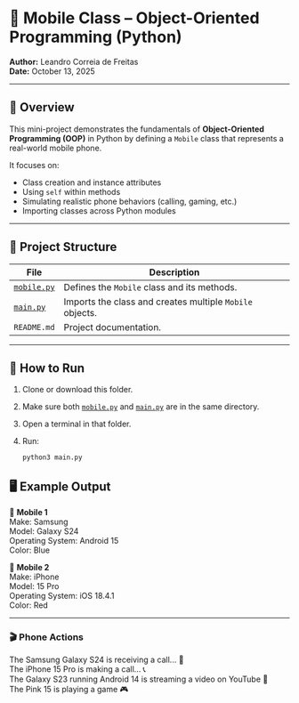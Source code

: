 # 📱 Mobile Class – Object-Oriented Programming (Python)

**Author:** Leandro Correia de Freitas  
**Date:** October 13, 2025  

---

## 🧠 Overview

This mini-project demonstrates the fundamentals of **Object-Oriented Programming (OOP)** in Python by defining a `Mobile` class that represents a real-world mobile phone.

It focuses on:
- Class creation and instance attributes  
- Using `self` within methods  
- Simulating realistic phone behaviors (calling, gaming, etc.)  
- Importing classes across Python modules  

---

## 📂 Project Structure

| File | Description |
|------|--------------|
| [`mobile.py`](https://github.com/LFreitas88/LF-Home-Lab/blob/main/PythonScripts/OOP_MobilePhones/mobile.py) | Defines the `Mobile` class and its methods. |
| [`main.py`](https://github.com/LFreitas88/LF-Home-Lab/blob/main/PythonScripts/OOP_MobilePhones/main.py) | Imports the class and creates multiple `Mobile` objects. |
| `README.md` | Project documentation. |

---

## 🚀 How to Run

1. Clone or download this folder.  
2. Make sure both [`mobile.py`](https://github.com/LFreitas88/LF-Home-Lab/blob/main/PythonScripts/OOP_MobilePhones/mobile.py) and [`main.py`](https://github.com/LFreitas88/LF-Home-Lab/blob/main/PythonScripts/OOP_MobilePhones/main.py) are in the same directory.  
3. Open a terminal in that folder.  
4. Run:

   ```bash
   python3 main.py
   
## 🖥️ Example Output

📱 **Mobile 1**  
Make: Samsung  
Model: Galaxy S24  
Operating System: Android 15  
Color: Blue  

📱 **Mobile 2**  
Make: iPhone  
Model: 15 Pro  
Operating System: iOS 18.4.1  
Color: Red  

---

### 🎬 Phone Actions

The Samsung Galaxy S24 is receiving a call... 📲  
The iPhone 15 Pro is making a call... 📞  
The Galaxy S23 running Android 14 is streaming a video on YouTube 🎥  
The Pink 15 is playing a game 🎮
